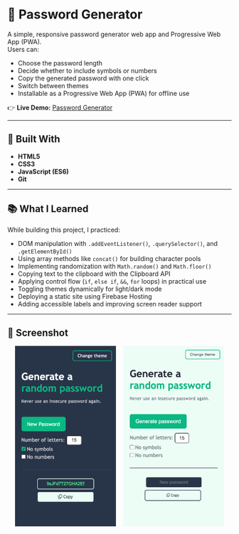 # 🔐 Password Generator

A simple, responsive password generator web app and Progressive Web App (PWA).  
Users can:
- Choose the password length
- Decide whether to include symbols or numbers
- Copy the generated password with one click
- Switch between themes
- Installable as a Progressive Web App (PWA) for offline use

👉 **Live Demo:** [Password Generator](https://drasko-password-generator.firebaseapp.com/)

---

## 🚀 Built With
- **HTML5**
- **CSS3**
- **JavaScript (ES6)**
- **Git**

---

## 📚 What I Learned
While building this project, I practiced:
- DOM manipulation with `.addEventListener()`, `.querySelector()`, and `.getElementById()`
- Using array methods like `concat()` for building character pools
- Implementing randomization with `Math.random()` and `Math.floor()`
- Copying text to the clipboard with the Clipboard API
- Applying control flow (`if`, `else if`, `&&`, `for` loops) in practical use
- Toggling themes dynamically for light/dark mode
- Deploying a static site using Firebase Hosting
- Adding accessible labels and improving screen reader support


---

## 📸 Screenshot

<div style="display: flex; justify-content: center; gap: 1rem; flex-wrap: wrap;">
  <img src="./images/generator_dark.png" alt="Dark Theme Screenshot" style="width: 45%; max-width: 300px;">
  <img src="./images/generator_light.png" alt="Light Theme Screenshot" style="width: 45%; max-width: 300px;">
</div>
